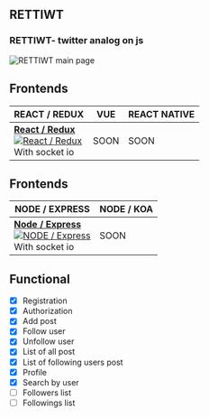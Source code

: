 ## RETTIWT

### **RETTIWT**- twitter analog on js

![RETTIWT main page](http://getcover.ru/i/6zdyj1541534834.85/pwiv8.png)

## Frontends

| REACT / REDUX                                                                                                                                                      | VUE  | REACT NATIVE |
| ------------------------------------------------------------------------------------------------------------------------------------------------------------------ | ---- | ------------ |
| [**React / Redux**<br/> ![React / Redux](https://i.imgur.com/tvQw8EJ.png) ](https://github.com/uliaaan/rettiwt/tree/master/react-redux)<br /> With socket io | SOON | SOON         |

## Frontends

| NODE / EXPRESS                                                                                                                                                   | NODE / KOA |
| ---------------------------------------------------------------------------------------------------------------------------------------------------------------- | ---------- |
| [**Node / Express**<br/> ![NODE / Express](https://i.imgur.com/JPrsf1x.png) ](https://github.com/uliaaan/rettiwt/tree/master/express)<br /> With socket io | SOON       |

## Functional

- [x] Registration
- [x] Authorization
- [x] Add post
- [x] Follow user
- [x] Unfollow user
- [x] List of all post
- [x] List of following users post
- [x] Profile
- [x] Search by user
- [ ] Followers list
- [ ] Followings list
